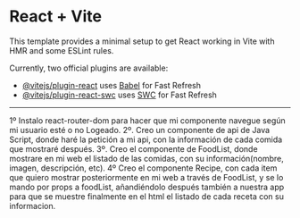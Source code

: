 # React + Vite

This template provides a minimal setup to get React working in Vite with HMR and some ESLint rules.

Currently, two official plugins are available:

- [@vitejs/plugin-react](https://github.com/vitejs/vite-plugin-react/blob/main/packages/plugin-react/README.md) uses [Babel](https://babeljs.io/) for Fast Refresh
- [@vitejs/plugin-react-swc](https://github.com/vitejs/vite-plugin-react-swc) uses [SWC](https://swc.rs/) for Fast Refresh

______________________________________________________

1º Instalo react-router-dom para hacer que mi componente navegue según mi usuario esté o no Logeado. 
2º. Creo un componente de api de Java Script, donde haré la petición a mi api, con la información de cada comida que mostraré después.
3º. Creo el componente de FoodList, donde mostrare en mi web el listado de las comidas, con su información(nombre, imagen, descripción, etc).
4º Creo el componente Recipe, con cada item que quiero mostrar posteriormente en mi web a través de FoodList, y se lo mando por props a foodList, añandiéndolo después también a nuestra app para que se muestre finalmente en el html el listado de cada receta con su informacion.